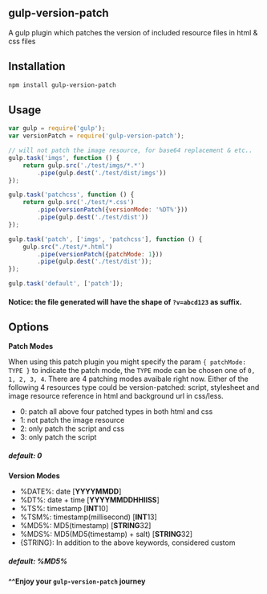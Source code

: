 ## gulp-version-patch

A gulp plugin which patches the version of included resource files in html & css files

## Installation

```bash
npm install gulp-version-patch
```

## Usage

```js
var gulp = require('gulp');
var versionPatch = require('gulp-version-patch');

// will not patch the image resource, for base64 replacement & etc..
gulp.task('imgs', function () {
    return gulp.src('./test/imgs/*.*')
        .pipe(gulp.dest('./test/dist/imgs'))
});

gulp.task('patchcss', function () {
    return gulp.src('./test/*.css')
        .pipe(versionPatch({versionMode: '%DT%'}))
        .pipe(gulp.dest('./test/dist'))
});

gulp.task('patch', ['imgs', 'patchcss'], function () {
    gulp.src("./test/*.html")
        .pipe(versionPatch({patchMode: 1}))
        .pipe(gulp.dest('./test/dist'));
});

gulp.task('default', ['patch']);
```
#### Notice: the file generated will have the shape of `?v=abcd123` as suffix.

## Options

**Patch Modes**

When using this patch plugin you might specify the param `{ patchMode: TYPE }` to indicate the patch mode, the `TYPE` mode can be chosen one of `0, 1, 2, 3, 4`.
There are 4 patching modes avaibale right now. Either of the following 4 resources type could be version-patched: script, stylesheet and image resource reference in html and background url in css/less. 

- 0: patch all above four patched types in both html and css
- 1: not patch the image resource 
- 2: only patch the script and css
- 3: only patch the script

##### default: 0

**Version Modes**

- %DATE%: date [**YYYYMMDD**]
- %DT%: date + time [**YYYYMMDDHHIISS**]
- %TS%: timestamp [**INT**10]
- %TSM%: timestamp(millisecond) [**INT**13]
- %MD5%: MD5(timestamp) [**STRING**32]
- %MDS%: MD5(MD5(timestamp) + salt) [**STRING**32]
- {STRING}: In addition to the above keywords, considered custom

##### default: %MD5%



#### ^^Enjoy your `gulp-version-patch` journey 


